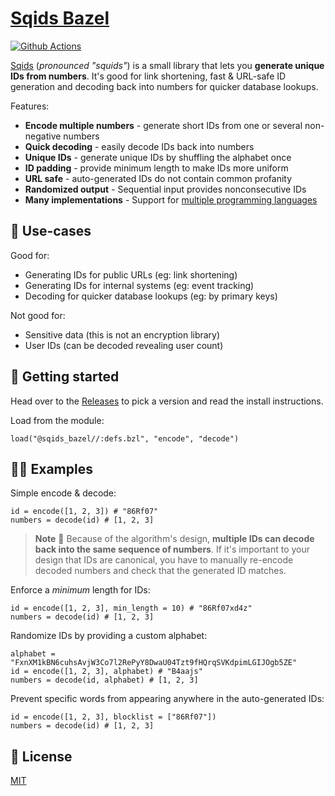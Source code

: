 # [Sqids Bazel](https://sqids.org/bazel)

[![Github Actions](https://img.shields.io/github/actions/workflow/status/sqids/sqids-bazel/ci.yaml)](https://github.com/sqids/sqids-bazel/actions)

[Sqids](https://sqids.org/bazel) (*pronounced "squids"*) is a small library that lets you **generate unique IDs from numbers**. It's good for link shortening, fast & URL-safe ID generation and decoding back into numbers for quicker database lookups.

Features:

- **Encode multiple numbers** - generate short IDs from one or several non-negative numbers
- **Quick decoding** - easily decode IDs back into numbers
- **Unique IDs** - generate unique IDs by shuffling the alphabet once
- **ID padding** - provide minimum length to make IDs more uniform
- **URL safe** - auto-generated IDs do not contain common profanity
- **Randomized output** - Sequential input provides nonconsecutive IDs
- **Many implementations** - Support for [multiple programming languages](https://sqids.org/)

## 🧰 Use-cases

Good for:

- Generating IDs for public URLs (eg: link shortening)
- Generating IDs for internal systems (eg: event tracking)
- Decoding for quicker database lookups (eg: by primary keys)

Not good for:

- Sensitive data (this is not an encryption library)
- User IDs (can be decoded revealing user count)

## 🚀 Getting started

Head over to the [Releases](https://github.com/sqids/sqids-bazel/releases) to pick a version and read the install instructions.

Load from the module:

```starlark
load("@sqids_bazel//:defs.bzl", "encode", "decode")
```

## 👩‍💻 Examples

Simple encode & decode:

```starlark
id = encode([1, 2, 3]) # "86Rf07"
numbers = decode(id) # [1, 2, 3]
```

> **Note**
> 🚧 Because of the algorithm's design, **multiple IDs can decode back into the same sequence of numbers**. If it's important to your design that IDs are canonical, you have to manually re-encode decoded numbers and check that the generated ID matches.

Enforce a *minimum* length for IDs:

```starlark
id = encode([1, 2, 3], min_length = 10) # "86Rf07xd4z"
numbers = decode(id) # [1, 2, 3]
```

Randomize IDs by providing a custom alphabet:

```starlark
alphabet = "FxnXM1kBN6cuhsAvjW3Co7l2RePyY8DwaU04Tzt9fHQrqSVKdpimLGIJOgb5ZE"
id = encode([1, 2, 3], alphabet) # "B4aajs"
numbers = decode(id, alphabet) # [1, 2, 3]
```

Prevent specific words from appearing anywhere in the auto-generated IDs:

```starlark
id = encode([1, 2, 3], blocklist = ["86Rf07"])
numbers = decode(id) # [1, 2, 3]
```

## 📝 License

[MIT](LICENSE)
